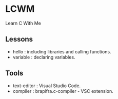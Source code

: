 # LCWM
Learn C With Me

## Lessons

+ hello : including libraries and calling functions.
+ variable : declaring variables.

## Tools

+ text-editor : Visual Studio Code.
+ compiler : brapifra.c-compiler - VSC extension.
